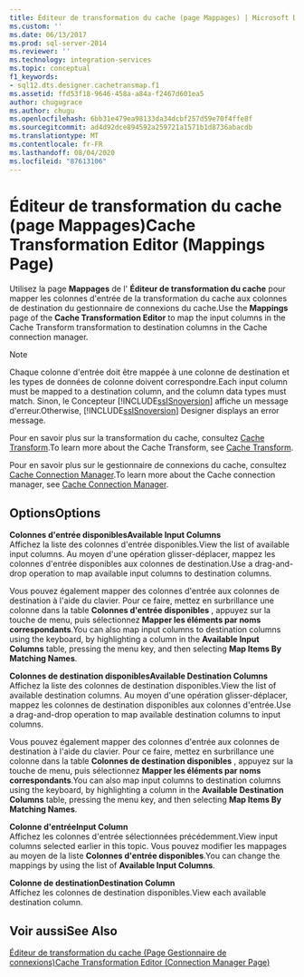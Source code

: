 ```yaml
---
title: Éditeur de transformation du cache (page Mappages) | Microsoft Docs
ms.custom: ''
ms.date: 06/13/2017
ms.prod: sql-server-2014
ms.reviewer: ''
ms.technology: integration-services
ms.topic: conceptual
f1_keywords:
- sql12.dts.designer.cachetransmap.f1
ms.assetid: ffd53f18-9646-458a-a84a-f2467d601ea5
author: chugugrace
ms.author: chugu
ms.openlocfilehash: 6bb31e479ea98133da34dcbf257d59e70f4ffe8f
ms.sourcegitcommit: ad4d92dce894592a259721a1571b1d8736abacdb
ms.translationtype: MT
ms.contentlocale: fr-FR
ms.lasthandoff: 08/04/2020
ms.locfileid: "87613106"
---
```

# <a name="cache-transformation-editor-mappings-page"></a><span data-ttu-id="2d8ab-102">Éditeur de transformation du cache (page Mappages)</span><span class="sxs-lookup"><span data-stu-id="2d8ab-102">Cache Transformation Editor (Mappings Page)</span></span>
  <span data-ttu-id="2d8ab-103">Utilisez la page **Mappages** de l' **Éditeur de transformation du cache** pour mapper les colonnes d'entrée de la transformation du cache aux colonnes de destination du gestionnaire de connexions du cache.</span><span class="sxs-lookup"><span data-stu-id="2d8ab-103">Use the **Mappings** page of the **Cache Transformation Editor** to map the input columns in the Cache Transform transformation to destination columns in the Cache connection manager.</span></span>  
  
> [!NOTE]  
>  <span data-ttu-id="2d8ab-104">Chaque colonne d'entrée doit être mappée à une colonne de destination et les types de données de colonne doivent correspondre.</span><span class="sxs-lookup"><span data-stu-id="2d8ab-104">Each input column must be mapped to a destination column, and the column data types must match.</span></span> <span data-ttu-id="2d8ab-105">Sinon, le Concepteur [!INCLUDE[ssISnoversion](../includes/ssisnoversion-md.md)] affiche un message d'erreur.</span><span class="sxs-lookup"><span data-stu-id="2d8ab-105">Otherwise, [!INCLUDE[ssISnoversion](../includes/ssisnoversion-md.md)] Designer displays an error message.</span></span>  
  
 <span data-ttu-id="2d8ab-106">Pour en savoir plus sur la transformation du cache, consultez [Cache Transform](data-flow/transformations/cache-transform.md).</span><span class="sxs-lookup"><span data-stu-id="2d8ab-106">To learn more about the Cache Transform, see [Cache Transform](data-flow/transformations/cache-transform.md).</span></span>  
  
 <span data-ttu-id="2d8ab-107">Pour en savoir plus sur le gestionnaire de connexions du cache, consultez [Cache Connection Manager](connection-manager/cache-connection-manager.md).</span><span class="sxs-lookup"><span data-stu-id="2d8ab-107">To learn more about the Cache connection manager, see [Cache Connection Manager](connection-manager/cache-connection-manager.md).</span></span>  
  
## <a name="options"></a><span data-ttu-id="2d8ab-108">Options</span><span class="sxs-lookup"><span data-stu-id="2d8ab-108">Options</span></span>  
 <span data-ttu-id="2d8ab-109">**Colonnes d'entrée disponibles**</span><span class="sxs-lookup"><span data-stu-id="2d8ab-109">**Available Input Columns**</span></span>  
 <span data-ttu-id="2d8ab-110">Affichez la liste des colonnes d'entrée disponibles.</span><span class="sxs-lookup"><span data-stu-id="2d8ab-110">View the list of available input columns.</span></span> <span data-ttu-id="2d8ab-111">Au moyen d'une opération glisser-déplacer, mappez les colonnes d'entrée disponibles aux colonnes de destination.</span><span class="sxs-lookup"><span data-stu-id="2d8ab-111">Use a drag-and-drop operation to map available input columns to destination columns.</span></span>  
  
 <span data-ttu-id="2d8ab-112">Vous pouvez également mapper des colonnes d'entrée aux colonnes de destination à l'aide du clavier. Pour ce faire, mettez en surbrillance une colonne dans la table **Colonnes d'entrée disponibles** , appuyez sur la touche de menu, puis sélectionnez **Mapper les éléments par noms correspondants**.</span><span class="sxs-lookup"><span data-stu-id="2d8ab-112">You can also map input columns to destination columns using the keyboard, by highlighting a column in the **Available Input Columns** table, pressing the menu key, and then selecting **Map Items By Matching Names**.</span></span>  
  
 <span data-ttu-id="2d8ab-113">**Colonnes de destination disponibles**</span><span class="sxs-lookup"><span data-stu-id="2d8ab-113">**Available Destination Columns**</span></span>  
 <span data-ttu-id="2d8ab-114">Affichez la liste des colonnes de destination disponibles.</span><span class="sxs-lookup"><span data-stu-id="2d8ab-114">View the list of available destination columns.</span></span> <span data-ttu-id="2d8ab-115">Au moyen d'une opération glisser-déplacer, mappez les colonnes de destination disponibles aux colonnes d'entrée.</span><span class="sxs-lookup"><span data-stu-id="2d8ab-115">Use a drag-and-drop operation to map available destination columns to input columns.</span></span>  
  
 <span data-ttu-id="2d8ab-116">Vous pouvez également mapper des colonnes d'entrée aux colonnes de destination à l'aide du clavier. Pour ce faire, mettez en surbrillance une colonne dans la table **Colonnes de destination disponibles** , appuyez sur la touche de menu, puis sélectionnez **Mapper les éléments par noms correspondants**.</span><span class="sxs-lookup"><span data-stu-id="2d8ab-116">You can also map input columns to destination columns using the keyboard, by highlighting a column in the **Available Destination Columns** table, pressing the menu key, and then selecting **Map Items By Matching Names**.</span></span>  
  
 <span data-ttu-id="2d8ab-117">**Colonne d'entrée**</span><span class="sxs-lookup"><span data-stu-id="2d8ab-117">**Input Column**</span></span>  
 <span data-ttu-id="2d8ab-118">Affichez les colonnes d'entrée sélectionnées précédemment.</span><span class="sxs-lookup"><span data-stu-id="2d8ab-118">View input columns selected earlier in this topic.</span></span> <span data-ttu-id="2d8ab-119">Vous pouvez modifier les mappages au moyen de la liste **Colonnes d'entrée disponibles**.</span><span class="sxs-lookup"><span data-stu-id="2d8ab-119">You can change the mappings by using the list of **Available Input Columns**.</span></span>  
  
 <span data-ttu-id="2d8ab-120">**Colonne de destination**</span><span class="sxs-lookup"><span data-stu-id="2d8ab-120">**Destination Column**</span></span>  
 <span data-ttu-id="2d8ab-121">Affichez les colonnes de destination disponibles.</span><span class="sxs-lookup"><span data-stu-id="2d8ab-121">View each available destination column.</span></span>  
  
## <a name="see-also"></a><span data-ttu-id="2d8ab-122">Voir aussi</span><span class="sxs-lookup"><span data-stu-id="2d8ab-122">See Also</span></span>  
 [<span data-ttu-id="2d8ab-123">Éditeur de transformation du cache &#40;Page Gestionnaire de connexions&#41;</span><span class="sxs-lookup"><span data-stu-id="2d8ab-123">Cache Transformation Editor &#40;Connection Manager Page&#41;</span></span>](../../2014/integration-services/cache-transformation-editor-connection-manager-page.md)  
  
  
